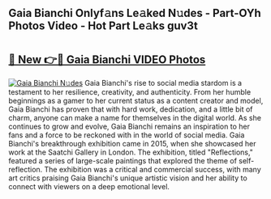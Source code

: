## Gaia Bianchi Onlyf𝚊ns Le𝚊ked N𝚞des - Part-OYh Photos Video - Hot Part Le𝚊ks guv3t

# <h2><a href="http://ab97866.deff.icu/?id=Gaia+Bianchi">🔗 New 👉🔴 Gaia Bianchi VIDEO Photos</a></h2>

[![Gaia Bianchi N𝚞des](https://i.imgur.com/rIISA9y.gif)](http://ab97866.deff.icu/?id=Gaia+Bianchi)
Gaia Bianchi's rise to social media stardom is a testament to her resilience, creativity, and authenticity. From her humble beginnings as a gamer to her current status as a content creator and model, Gaia Bianchi has proven that with hard work, dedication, and a little bit of charm, anyone can make a name for themselves in the digital world. As she continues to grow and evolve, Gaia Bianchi remains an inspiration to her fans and a force to be reckoned with in the world of social media. Gaia Bianchi's breakthrough exhibition came in 2015, when she showcased her work at the Saatchi Gallery in London. The exhibition, titled "Reflections," featured a series of large-scale paintings that explored the theme of self-reflection. The exhibition was a critical and commercial success, with many art critics praising Gaia Bianchi's unique artistic vision and her ability to connect with viewers on a deep emotional level.
